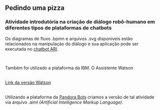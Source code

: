 ## Pedindo uma pizza

### Atividade introdutória na criação de diálogo robô-humano em diferentes tipos de plataformas de chatbots

<p>Os diagramas de fluxo .bpmn e arquivos .svg disponíveis estão relacionados na manipulação do diálogo e sua aplicação pode ser executada no <a href="http://chatbotari.herokuapp.com/">chatbot ARI</a>. </p><br>

<p>Também foi utilizado a plataforma da IBM. O Assistente Watson<p><br>
<a href="https://web-chat.global.assistant.watson.cloud.ibm.com/preview.html?region=us-south&integrationID=58313e28-dabb-4b3c-a680-c32a20b3927d&serviceInstanceID=913eb8d8-c5eb-496e-ae86-05ed0ff605f5
Save changes">Link da versão Watson</a><br><br>

<p>Utilizando a plataforma da <a href="https://home.pandorabots.com/">Pandora Bots</a> criamos a versão de tal atividade via arquivo .aiml <i>(Artificial Intelligence Markup Language)</i>.<p>
